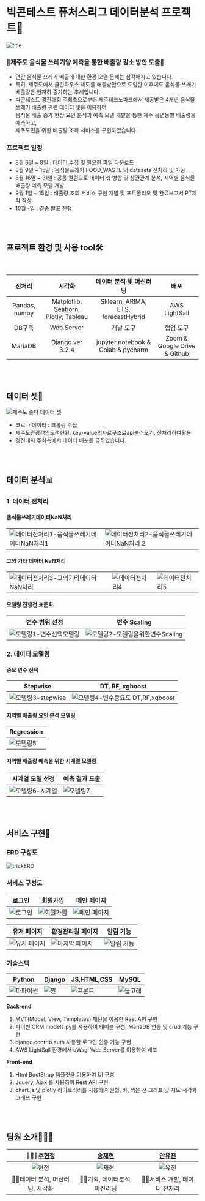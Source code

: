 # 빅콘테스트 퓨처스리그 데이터분석 프로젝트🍊
![title](https://user-images.githubusercontent.com/70012637/188676954-b6676eac-d74d-4522-9665-e9a63819ffc8.png)
### **🍊제주도 음식물 쓰레기양 예측을 통한 배출량 감소 방안 도출🍊**

- 연간 음식물 쓰레기 배출에 대한 환경 오염 문제는 심각해지고 있습니다.<br>
- 특히, 제주도에서 클린하우스 제도를 해결방안으로 도입한 이후에도 음식물 쓰레기 배출량은 현저히 증가하는 추세입니다.<br>
- 빅콘테스트 경진대회 주최측으로부터 제주테크노파크에서 제공받은 4개년 음식물 쓰레기 배출량 관련 데이터 셋을 이용하여 <br>
음식물 배출 증가 현상 요인 분석과 예측 모델 개발을 통한 제주 읍면동별 배출량을 예측하고,<br>
제주도민을 위한 배출량 조회 서비스를 구현하였습니다.

### 프로젝트 일정
- 8월 6일 ~ 8일 : 데이터 수집 및 필요한 파일 다운로드
- 8월 9일 ~ 15일 : 음식물쓰레기 FOOD_WASTE 외 datasets 전처리 및 가공
- 8월 16일 ~ 31일 : 공통 컬럼으로 데이터 셋 병합 및 상관관계 분석, 지역별 음식물 배출량 예측 모델 개발
- 9월 1일 ~ 15일 : 배출량 조회 서비스 구현 개발 및 포트폴리오 및  완료보고서 PT제작 작성
- 10월 -일 : 결승 발표 진행

<br><br>
## 프로젝트 환경 및 사용 tool🛠
<br>

|    전처리     |                시각화                |       데이터 분석 및 머신러닝       |   배포   |
| :-----------: | :----------------------------------: | :---------------------------------: | :------: |
| Pandas, numpy | Matplotlib, Seaborn, Plotly, Tableau | Sklearn, ARIMA, ETS, forecastHybrid | AWS LightSail |
| DB구축  |    Web Server    |             개발 도구              |          협업 도구           |
| MariaDB | Django ver 3.2.4 | jupyter notebook & Colab & pycharm | Zoom & Google Drive & Github |

<br><br>
## 데이터 셋📲
![제주도 좋다 데이터 셋](https://user-images.githubusercontent.com/70012637/188687475-d0d5179c-1db5-4efa-ac78-58cc73139f10.png)
- 코로나 데이터 : 크롤링 수집
- 제주도관광객입도객현황: key-value의자료구조로api불러오기, 전처리하여활용
- 경진대회 주최측에서 데이터 배포를 금하였습니다.

<br><br>
## 데이터 분석📊
### 1. 데이터 전처리
#### 음식물쓰레기데이터NaN처리
|   |    |
|-----|-------|
|![데이터전처리1-음식물쓰레기데이터NaN처리1](https://user-images.githubusercontent.com/70012637/188682419-683f39c2-bb71-45f9-b283-818ace24c7e1.png)|![데이터전처리2-음식물쓰레기데이터NaN처리 2](https://user-images.githubusercontent.com/70012637/188682422-f79e0a06-d8b8-4456-b4fa-6ce33c91ff88.png)|


#### 그외 기타 데이터 NaN처리
|   |   |   |
|-----|-----|-----|
|![데이터전처리3-그외기타데이터NaN처리](https://user-images.githubusercontent.com/70012637/188682424-74b6ce97-6d29-4605-b4b5-937016186617.png)|![데이터전처리4](https://user-images.githubusercontent.com/70012637/188682413-df7be596-0abf-4bb2-93fe-b33e6724e1d5.png)|![데이터전처리5](https://user-images.githubusercontent.com/70012637/188682418-6522cb90-2ddc-490d-800c-ce82d7392794.png)|

#### 모델링 진행전 표준화

|변수 범위 선정|변수 Scaling|
|---|---|
|![모델링1-변수선택모델링](https://user-images.githubusercontent.com/70012637/188684810-4c109508-e0bb-40d4-9b22-9b6fa4be2006.png)|![모델링2-모델링을위한변수Scaling](https://user-images.githubusercontent.com/70012637/188684662-bc30919a-5851-4c08-98d1-333d2d7e22b8.png)|

### 2. 데이터 모델링
#### 중요 변수 선택
| Stepwise | DT, RF, xgboost|
|-----|------|
|![모델링3-stepwise](https://user-images.githubusercontent.com/70012637/188684666-f9e9c8f9-9ac6-4b00-81df-462b35196850.png)|![모델링4-변수중요도 DT,RF,xgboost](https://user-images.githubusercontent.com/70012637/188684752-246b3466-5387-4d94-8796-3eb78f8b63cb.png)|
#### 지역별 배출량 요인 분석 모델링
|Regression|
|-----|
|![모델링5](https://user-images.githubusercontent.com/70012637/188684759-910f2821-0889-49a4-bc4f-4501cbe04451.png)|
#### 지역별 배출량 예측을 위한 시계열 모델링
|시계열 모델 선정|예측 결과 도출|
|-----|-----|
|![모델링6-시계열](https://user-images.githubusercontent.com/70012637/188684646-3bca8fa0-ce37-457a-911f-d980fe46b153.png)|![모델링7](https://user-images.githubusercontent.com/70012637/188693932-d7942242-0b7d-4060-959c-c11d54333d74.png)|

<br><br>
## 서비스 구현🎁

### ERD 구성도
![trickERD](https://user-images.githubusercontent.com/70012637/189114504-782e8b9d-101e-4fd3-935a-271938181bc2.png)
### 서비스 구성도
 |로그인 |회원가입|메인 페이지|
 |---|---|---|
 |![로그인](https://user-images.githubusercontent.com/70012637/189114515-055e4a98-eed8-44ba-9bb9-2ccc85f73684.png)|![회원가입](https://user-images.githubusercontent.com/70012637/189114498-6e05bfc9-f6fe-440c-b65b-c1be222839b8.png)|![메인 페이지](https://user-images.githubusercontent.com/70012637/189114521-c61f5598-8838-457d-885f-7dbb9e048e5f.png)|

|유저 페이지|환경관리원 페이지|알림 기능|
|---|---|---|
|![유저 페이지](https://user-images.githubusercontent.com/70012637/189114528-d7cd0225-f810-49cd-b6f2-a94dd541476e.png)|![마지막 페이지](https://user-images.githubusercontent.com/70012637/189114518-16a38f41-dc3c-499e-8f38-8a01b7337c9b.png)|![알림 기능](https://user-images.githubusercontent.com/70012637/189114526-e6b44bc9-7569-4d5a-8f7b-6d01115c5f2f.png)|

### 기술스택
|Python|Django|JS,HTML,CSS|MySQL|
|---|---|---|---|
|![파파이썬](https://user-images.githubusercontent.com/70012637/189125591-10929486-4d87-4b80-bf28-e3fadf43e302.png)|![찐](https://user-images.githubusercontent.com/70012637/189125990-73878d18-e070-46e3-9571-997d0435ccc4.png)|![프론트](https://user-images.githubusercontent.com/70012637/189125367-5d9dd3ed-b126-46cb-83f5-6b2b5bc6841c.jpg)|![돌고래](https://user-images.githubusercontent.com/70012637/189125369-d4519141-8698-4f28-aca9-bcd1f06dbbca.png)|

**Back-end**
1. MVT(Model, View, Templates) 패턴을 이용한 Rest API 구현
2. 파이썬 ORM models.py를 사용하여 테이블 구성, MariaDB 연동 및 crud 기능 구현
2. django.contrib.auth 사용한 로그인 인증 기능 구현
4. AWS LightSail 환경에서 uWsgi Web Server를 이용하여 배포

**Front-end**
1. Html BootStrap 템플릿을 이용하여 UI 구성
2. Jquery, Ajax 를 사용하여 Rest API 구현
3. chart.js 및 plotly 라이브러리를 사용하여 원형, 바, 꺽은 선 그래프 및 지도 시각화 그래프 구현

<br><br>

## 팀원 소개🙇🏻‍♂️
|                                   🧏🏻‍♀️[주현정](https://github.com/HyunJung-Eliana)                                    |                                     [송재현](https://github.com/songgplant)                                     |                                        [안유진](www.github.com/U-jjin)                                         |
| :------------------------------------------------------------------------------------------------------------: | :------------------------------------------------------------------------------------------------------------: | :------------------------------------------------------------------------------------------------------------: |
| ![현정](https://avatars.githubusercontent.com/u/62587847?v=4) | ![재현](https://user-images.githubusercontent.com/70012637/186308596-0dde6861-465e-4a12-9208-e74308ac4f86.jpg) | ![유진](https://user-images.githubusercontent.com/70012637/186308590-eb714273-fbe0-4a86-b2e7-b7994e2fdccb.jpg) |
|                                              🐱‍👤데이터 분석, 머신러닝, 시각화                                              |                                                🐱‍💻기획, 데이터분석, 머신러닝                                                 |                                                  🐱‍🐉서비스 개발, 데이터 전처리                                                  |
